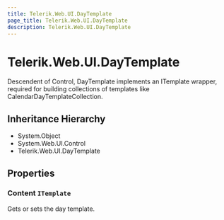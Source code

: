 ```yaml
---
title: Telerik.Web.UI.DayTemplate
page_title: Telerik.Web.UI.DayTemplate
description: Telerik.Web.UI.DayTemplate
---
```


# Telerik.Web.UI.DayTemplate

Descendent of Control, DayTemplate implements an ITemplate wrapper, required for building
            collections of templates like CalendarDayTemplateCollection.

## Inheritance Hierarchy

* System.Object
* System.Web.UI.Control
* Telerik.Web.UI.DayTemplate

## Properties

###  Content `ITemplate`

Gets or sets the  day template.

